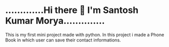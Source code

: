 # .............Hi there 👋 I'm Santosh Kumar Morya..............
This is my first mini project made with python.
In this project i made a Phone Book in which user can save their contact informations.
